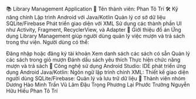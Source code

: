 📚 Library Management Application
👤 Tên thành viên:
Phan Tô Trí
🛠 Kỹ năng chính
Lập trình Android với Java/Kotlin
Quản lý cơ sở dữ liệu SQLite/Firebase
Phát triển giao diện với XML
Sử dụng các thành phần UI như Activity, Fragment, RecyclerView, và Adapter
📖 Giới thiệu đồ án
Ứng dụng Library Management giúp người dùng quản lý việc mượn và trả sách trong thư viện. Người dùng có thể:

Đăng nhập hoặc đăng ký tài khoản
Xem danh sách các sách có sẵn
Quản lý các sách trong giỏ mượn
Đánh dấu sách yêu thích
Thực hiện chức năng mượn và trả sách
🧰 Công nghệ sử dụng
Android Studio: IDE phát triển ứng dụng Android
Java/Kotlin: Ngôn ngữ lập trình chính
XML: Thiết kế giao diện người dùng
SQLite/Firebase: Quản lý và lưu trữ dữ liệu
👥 Thành viên nhóm
Dương Hào Minh
Trần Vũ Lâm
Đậu Trọng Phương
Lại Phước Trường
Nguyễn Hữu Hiếu
Phan Tô Trí

